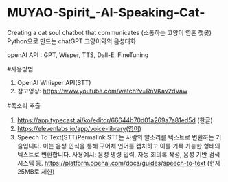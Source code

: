 # MUYAO-Spirit_-AI-Speaking-Cat-
Creating a cat soul chatbot that communicates (소통하는 고양이 영혼 챗봇)
Python으로 만드는 chatGPT 고양이와의 음성대화

openAI API : GPT, Wisper, TTS, Dall-E, FineTuning

#사용방법
1) OpenAI Whisper API(STT) 
2) 참고영상: https://www.youtube.com/watch?v=RnVKav2dVaw

#목소리 추출
1) https://app.typecast.ai/ko/editor/66644b70d01a269a7a81ed5d (한글) 
2) https://elevenlabs.io/app/voice-library(영어)
3) Speech To Text(STT)Permalink
STT는 사람의 말소리를 텍스트로 변환하는 기술입니다.
이는 음성 인식을 통해 구어체 언어를 캡처하고 이를 기록 가능한 형태의 텍스트로 변환합니다.
사용예시: 음성 명령 입력, 자동 회의록 작성, 음성 기반 검색 시스템 등.
https://platform.openai.com/docs/guides/speech-to-text
(현재 25MB로 제한)
